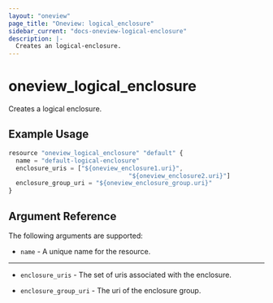 ```yaml
---
layout: "oneview"
page_title: "Oneview: logical_enclosure"
sidebar_current: "docs-oneview-logical-enclosure"
description: |-
  Creates an logical-enclosure.
---
```


# oneview\_logical\_enclosure

Creates a logical enclosure.

## Example Usage

```js
resource "oneview_logical_enclosure" "default" {
  name = "default-logical-enclosure"
  enclosure_uris = ["${oneview_enclosure1.uri}", 
                                 "${oneview_enclosure2.uri}"]
  enclosure_group_uri = "${oneview_enclosure_group.uri}"
}
```

## Argument Reference

The following arguments are supported: 

* `name` - A unique name for the resource.

---

* `enclosure_uris` - The set of uris associated with the enclosure.

* `enclosure_group_uri` - The uri of the enclosure group. 

